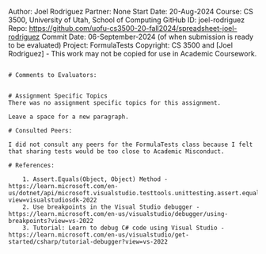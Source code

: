 ﻿Author:     Joel Rodriguez
Partner:    None
Start Date: 20-Aug-2024
Course:     CS 3500, University of Utah, School of Computing
GitHub ID:  joel-rodriguez
Repo:      https://github.com/uofu-cs3500-20-fall2024/spreadsheet-joel-rodriguez
Commit Date: 06-September-2024 (of when submission is ready to be evaluated)
Project:   FormulaTests
Copyright:  CS 3500 and [Joel Rodriguez] - This work may not be copied for use in Academic Coursework.
```

# Comments to Evaluators:


# Assignment Specific Topics
There was no assignment specific topics for this assignment.

Leave a space for a new paragraph.

# Consulted Peers:

I did not consult any peers for the FormulaTests class because I felt that sharing tests would be too close to Academic Misconduct.

# References:

    1. Assert.Equals(Object, Object) Method - https://learn.microsoft.com/en-us/dotnet/api/microsoft.visualstudio.testtools.unittesting.assert.equals?view=visualstudiosdk-2022
    2. Use breakpoints in the Visual Studio debugger - https://learn.microsoft.com/en-us/visualstudio/debugger/using-breakpoints?view=vs-2022
    3. Tutorial: Learn to debug C# code using Visual Studio - https://learn.microsoft.com/en-us/visualstudio/get-started/csharp/tutorial-debugger?view=vs-2022

